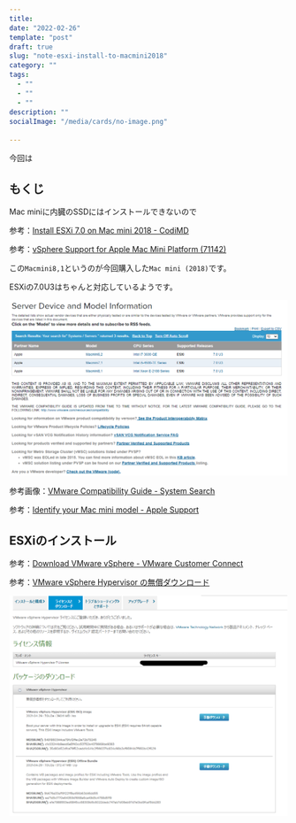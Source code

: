 ```yaml
---
title: 
date: "2022-02-26"
template: "post"
draft: true
slug: "note-esxi-install-to-macmini2018"
category: ""
tags:
  - ""
  - ""
  - ""
description: ""
socialImage: "/media/cards/no-image.png"

---
```


今回は

<!-- omit in toc -->

## もくじ



Mac miniに内臓のSSDにはインストールできないので

参考：[Install ESXi 7.0 on Mac mini 2018 - CodiMD](https://hackmd.mmmn.jp/s/BkixOMvAD)



参考：[vSphere Support for Apple Mac Mini Platform (71142)](https://kb.vmware.com/s/article/71142)

この`Macmini8,1`というのが今回購入した`Mac mini (2018)`です。

ESXiの7.0U3はちゃんと対応しているようです。

![image-20220226115039440](../../static/media/2022-02-26-note-esxi-install-to-macmini2018/image-20220226115039440.png)

参考画像：[VMware Compatibility Guide - System Search](https://www.vmware.com/resources/compatibility/search.php?deviceCategory=server&details=1&partner=269&releases=578&keyword=macmini&page=1&display_interval=10&sortColumn=Partner&sortOrder=Asc)

参考：[Identify your Mac mini model - Apple Support](https://support.apple.com/en-us/HT201894)

## ESXiのインストール



参考：[Download VMware vSphere - VMware Customer Connect](https://customerconnect.vmware.com/en/downloads/info/slug/datacenter_cloud_infrastructure/vmware_vsphere/7_0)

参考：[VMware vSphere Hypervisor の無償ダウンロード](https://customerconnect.vmware.com/jp/web/vmware/evalcenter?p=free-esxi7)



![image-20220226120033073](../../static/media/2022-02-26-note-esxi-install-to-macmini2018/image-20220226120033073.png)













